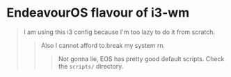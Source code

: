 # EndeavourOS flavour of i3-wm

> I am using this i3 config because I'm too lazy to do it from scratch.
>
> > Also I cannot afford to break my system rn.
> >
> > > Not gonna lie, EOS has pretty good default scripts. Check the `scripts/` directory.
